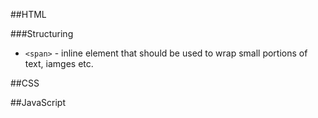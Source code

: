 ##HTML

###Structuring

* `<span>` - inline element that should be used to wrap small portions of text, iamges etc.

##CSS


##JavaScript
